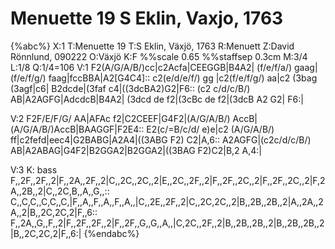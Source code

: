 # Menuette 19 S Eklin, Vaxjo, 1763

{%abc%}
X:1
T:Menuette 19
T:S Eklin, Växjö, 1763
R:Menuett
Z:David Rönnlund, 090222
O:Växjö
K:F
%%scale 0.65
%%staffsep 0.3cm
M:3/4
L:1/8
Q:1/4=106
V:1
F2(A/G/A/B/)cc|c2Acfa|CEEGGB|B4A2|
(f/e/f/a/) gaag|(f/e/f/g/) faag|fccBBA|A2[G4C4]::
c2(e/d/e/f/) gg |c2(f/e/f/g/) aa|c2 (3bag (3agf|c6|
B2dcde|(3faf c4|((3dcBA2)G2|F6::
(c2 c/d/c/B/) AB|A2AGFG|AdcdcB|B4A2|
(3dcd de f2|(3cBc de f2|(3dcB A2 G2| F6:|

V:2
F2F/E/F/G/ AA|AFAc f2|C2CEEF|G4F2|(A/G/A/B/) AccB|(A/G/A/B/)AccB|BAAGGF|F2E4::
E2(c/=B/c/d/ e)e|c2 (A/G/A/B/) ff|c2fefd|eec4|G2BABG|A2A4|((3ABG F2) C2|A,6::
A2AGFG|(c2c/d/c/B/) AB|A2ABAG|G4F2|B2GGA2|B2GGA2|((3BAG F2)C2|B,2 A,4:|

V:3
K: bass 
F,,2F,,2F,,2|F,,2A,,2F,,2|C,,2C,,2C,,2|E,,2C,,2F,,2|F,,2F,,2C,,2|F,,2F,,2C,,2|F,2A,,2B,,2|C,,2C,B,,A,,G,,::
C,,C,C,,C,C,,C,|F,,A,,F,,A,,F,,A,,|C,,2E,,2F,,2|C,,2C,2C,,2|B,,2B,,2B,,2|A,,2A,,2A,,2|B,,2C,2C,2|F,,6::
F,,2A,,G,,F,,2|F,,2F,,2F,,2|F,,2F,,G,,G,,A,,|C,2C,,2F,,2|B,,2B,,2B,,2|B,,2B,,2B,,2|B,,2C,2C,2|F,,6:|
{%endabc%}


